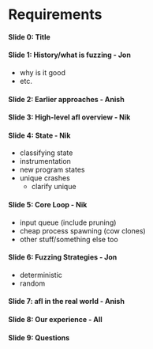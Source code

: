 # Requirements

#### Slide 0: Title

#### Slide 1: History/what is fuzzing - Jon

- why is it good
- etc.

#### Slide 2: Earlier approaches - Anish

#### Slide 3: High-level afl overview - Nik

#### Slide 4: State - Nik

- classifying state
- instrumentation
- new program states
- unique crashes
   - clarify unique

#### Slide 5: Core Loop - Nik

- input queue (include pruning)
- cheap process spawning (cow clones)
- other stuff/something else too

#### Slide 6: Fuzzing Strategies - Jon

- deterministic
- random

#### Slide 7: afl in the real world - Anish

#### Slide 8: Our experience - All

#### Slide 9: Questions
